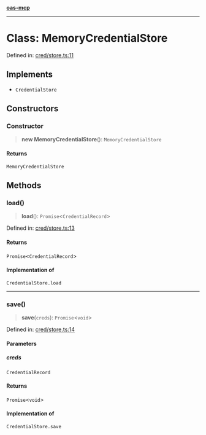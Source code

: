 [**oas-mcp**](../README.md)

***

# Class: MemoryCredentialStore

Defined in: [cred/store.ts:11](https://github.com/elwizard33/oas-mcp/blob/f93270cb7f8cf145e9a87cf91a1bfb2c12486f7e/src/cred/store.ts#L11)

## Implements

- `CredentialStore`

## Constructors

### Constructor

> **new MemoryCredentialStore**(): `MemoryCredentialStore`

#### Returns

`MemoryCredentialStore`

## Methods

### load()

> **load**(): `Promise`\<`CredentialRecord`\>

Defined in: [cred/store.ts:13](https://github.com/elwizard33/oas-mcp/blob/f93270cb7f8cf145e9a87cf91a1bfb2c12486f7e/src/cred/store.ts#L13)

#### Returns

`Promise`\<`CredentialRecord`\>

#### Implementation of

`CredentialStore.load`

***

### save()

> **save**(`creds`): `Promise`\<`void`\>

Defined in: [cred/store.ts:14](https://github.com/elwizard33/oas-mcp/blob/f93270cb7f8cf145e9a87cf91a1bfb2c12486f7e/src/cred/store.ts#L14)

#### Parameters

##### creds

`CredentialRecord`

#### Returns

`Promise`\<`void`\>

#### Implementation of

`CredentialStore.save`
